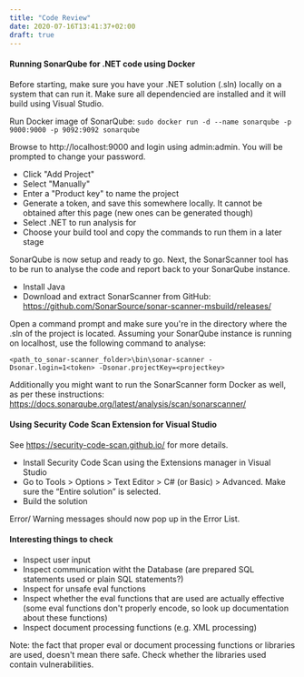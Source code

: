 ```yaml
---
title: "Code Review"
date: 2020-07-16T13:41:37+02:00
draft: true
---
```



#### Running SonarQube for .NET code using Docker
Before starting, make sure you have your .NET solution (.sln) locally on a system that can run it. Make sure all dependencied are installed and it will build using Visual Studio.

Run Docker image of SonarQube:
```sudo docker run -d --name sonarqube -p 9000:9000 -p 9092:9092 sonarqube```

Browse to http://localhost:9000 and login using admin:admin. You will be prompted to change your password. 
* Click "Add Project"
* Select "Manually"
* Enter a "Product key" to name the project
* Generate a token, and save this somewhere locally. It cannot be obtained after this page (new ones can be generated though)
* Select .NET to run analysis for
* Choose your build tool and copy the commands to run them in a later stage

SonarQube is now setup and ready to go. Next, the SonarScanner tool has to be run to analyse the code and report back to your SonarQube instance.

* Install Java
* Download and extract SonarScanner from GitHub: https://github.com/SonarSource/sonar-scanner-msbuild/releases/

Open a command prompt and make sure you're in the directory where the .sln of the project is located. Assuming your SonarQube instance is running on localhost, use the following command to analyse:

```
<path_to_sonar-scanner_folder>\bin\sonar-scanner -Dsonar.login=1<token> -Dsonar.projectKey=<projectkey>
```

Additionally you might want to run the SonarScanner form Docker as well, as per these instructions: https://docs.sonarqube.org/latest/analysis/scan/sonarscanner/

#### Using Security Code Scan Extension for Visual Studio
See https://security-code-scan.github.io/ for more details.

* Install Security Code Scan using the Extensions manager in Visual Studio
* Go to Tools > Options > Text Editor > C# (or Basic) > Advanced. Make sure the “Entire solution” is selected.
* Build the solution

Error/ Warning messages should now pop up in the Error List.

#### Interesting things to check
* Inspect user input
* Inspect communication witht the Database (are prepared SQL statements used or plain SQL statements?)
* Inspect for unsafe eval functions
* Inspect whether the eval functions that are used are actually effective (some eval functions don't properly encode, so look up documentation about these functions)
* Inspect document processing functions (e.g. XML processing)

Note: the fact that proper eval or document processing functions or libraries are used, doesn't mean there safe. Check whether the libraries used contain vulnerabilities.